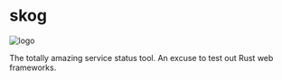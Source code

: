 # skog

![logo](https://i.imgur.com/LyQyugp.png)

The totally amazing service status tool. An excuse to test out Rust web frameworks.
